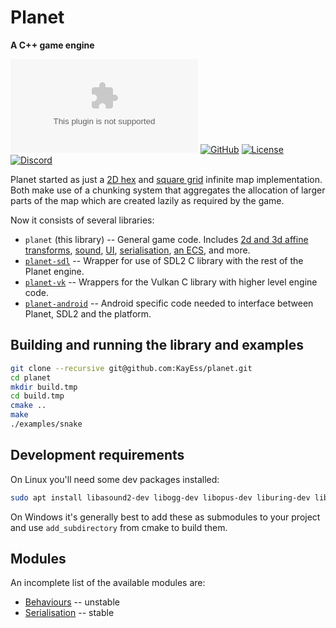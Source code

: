 # Planet

**A C++ game engine**

[![Documentation](https://badgen.net/static/docs/blue5alamander.com)](https://blue5alamander.com/open-source/planet/)
[![GitHub](https://badgen.net/badge/Github/planet/green?icon=github)](https://github.com/Blue5alamander/planet/)
[![License](https://badgen.net/github/license/Blue5alamander/planet)](https://github.com/Blue5alamander/planet/blob/main/LICENSE_1_0.txt)
[![Discord](https://badgen.net/badge/icon/discord?icon=discord&label)](https://discord.gg/tKSabUa52v)

Planet started as just a [2D hex](https://blue5alamander.com/open-source/planet/include/planet/map/hex.hpp) and [square grid](https://blue5alamander.com/open-source/planet/include/planet/map/square.hpp) infinite map implementation. Both make use of a chunking system that aggregates the allocation of larger parts of the map which are created lazily as required by the game.

Now it consists of several libraries:

* `planet` (this library) -- General game code. Includes [2d and 3d affine transforms](https://blue5alamander.com/open-source/planet/include/planet/affine/), [sound](https://blue5alamander.com/open-source/planet/include/planet/audio/), [UI](https://blue5alamander.com/open-source/planet/include/planet/ui/), [serialisation](https://blue5alamander.com/open-source/planet/include/planet/serialise/), [an ECS](https://blue5alamander.com/open-source/planet/include/planet/ecs/), and more.
* [`planet-sdl`](https://blue5alamander.com/open-source/planet-sdl/) -- Wrapper for use of SDL2 C library with the rest of the Planet engine.
* [`planet-vk`](https://blue5alamander.com/open-source/planet-vk/) -- Wrappers for the Vulkan C library with higher level engine code.
* [`planet-android`](https://blue5alamander.com/open-source/planet-android) -- Android specific code needed to interface between Planet, SDL2 and the platform.


## Building and running the library and examples


```bash
git clone --recursive git@github.com:KayEss/planet.git
cd planet
mkdir build.tmp
cd build.tmp
cmake ..
make
./examples/snake
```

## Development requirements

On Linux you'll need some dev packages installed:

```bash
sudo apt install libasound2-dev libogg-dev libopus-dev liburing-dev libvorbis-dev
```

On Windows it's generally best to add these as submodules to your project and use `add_subdirectory` from cmake to build them.


## Modules

An incomplete list of the available modules are:

* [Behaviours](./include/behaviour/) -- unstable
* [Serialisation](./include/serialise/) -- stable
